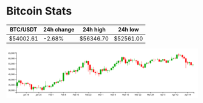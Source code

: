 # Bitcoin Stats

BTC/USDT|24h change|24h high|24h low|
|---|---|---|---|
|$54002.61|-2.68%|$56346.70|$52561.00|

<img src="./chart.svg">
